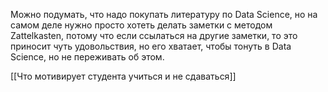 Можно подумать, что надо покупать литературу по Data Science, но на самом деле нужно просто хотеть делать заметки с методом Zattelkasten, потому что если ссылаться на другие заметки, то это приносит чуть удовольствия, но его хватает, чтобы тонуть в Data Science, но не переживать об этом.

[[Что мотивирует студента учиться и не сдаваться]]